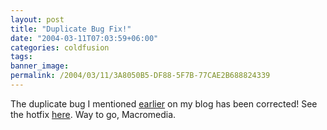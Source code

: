 ```yaml
---
layout: post
title: "Duplicate Bug Fix!"
date: "2004-03-11T07:03:59+06:00"
categories: coldfusion 
tags: 
banner_image: 
permalink: /2004/03/11/3A8050B5-DF88-5F7B-77CAE2B688824339
---
```


The duplicate bug I mentioned <a href="http://www.camdenfamily.com/morpheus/blog/index.cfm?mode=entry&entry=C95C4D99-B207-4561-FCB986C13DA9225F">earlier</a> on my blog has been corrected! See the hotfix <a href="http://www.macromedia.com/support/coldfusion/ts/documents/duplicate_hotfix.htm">here</a>. Way to go, Macromedia.